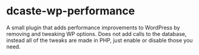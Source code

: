 # dcaste-wp-performance
A small plugin that adds performance improvements to WordPress by removing and tweaking WP options.
Does not add calls to the database, instead all of the tweaks are made in PHP, just enable or disable those you need.
